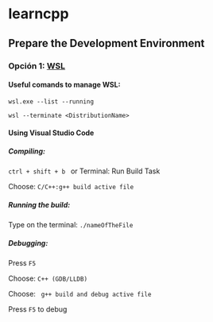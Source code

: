 # learncpp

## Prepare the Development Environment

### Opción 1: [WSL](https://code.visualstudio.com/docs/cpp/config-wsl)

#### Useful comands to manage WSL:

``` 
wsl.exe --list --running 
```
``` 
wsl --terminate <DistributionName> 
```

#### Using Visual Studio Code

##### Compiling:

`ctrl + shift + b ` or Terminal: Run  Build Task

Choose: `C/C++:g++ build active file ` 

##### Running the build:
Type on the terminal: `./nameOfTheFile`

##### Debugging:
Press `F5`

Choose: `C++ (GDB/LLDB)`

Choose: ` g++ build and debug active file`

Press `F5` to debug